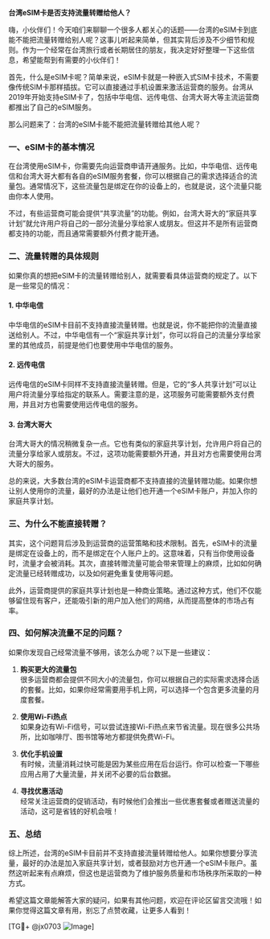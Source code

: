 **台湾eSIM卡是否支持流量转赠给他人？**

嗨，小伙伴们！今天咱们来聊聊一个很多人都关心的话题——台湾的eSIM卡到底能不能把流量转赠给别人呢？这事儿听起来简单，但其实背后涉及不少细节和规则。作为一个经常在台湾旅行或者长期居住的朋友，我决定好好整理一下这些信息，希望能帮到有需要的小伙伴们！

首先，什么是eSIM卡呢？简单来说，eSIM卡就是一种嵌入式SIM卡技术，不需要像传统SIM卡那样插拔。它可以直接通过手机设置来激活运营商的服务。台湾从2019年开始支持eSIM卡了，包括中华电信、远传电信、台湾大哥大等主流运营商都推出了自己的eSIM服务。

那么问题来了：台湾的eSIM卡能不能把流量转赠给其他人呢？

### **一、eSIM卡的基本情况**
在台湾使用eSIM卡，你需要先向运营商申请开通服务。比如，中华电信、远传电信和台湾大哥大都有各自的eSIM服务套餐，你可以根据自己的需求选择适合的流量包。通常情况下，这些流量包是绑定在你的设备上的，也就是说，这个流量只能由你本人使用。

不过，有些运营商可能会提供“共享流量”的功能。例如，台湾大哥大的“家庭共享计划”就允许用户将自己的一部分流量分享给家人或朋友。但这并不是所有运营商都支持的功能，而且通常需要额外付费才能开通。

### **二、流量转赠的具体规则**
如果你真的想把eSIM卡的流量转赠给别人，就需要看具体运营商的规定了。以下是一些常见的情况：

#### 1. **中华电信**
中华电信的eSIM卡目前不支持直接流量转赠。也就是说，你不能把你的流量直接送给别人。不过，中华电信有一个“家庭共享计划”，你可以将自己的流量分享给家里的其他成员，前提是他们也要使用中华电信的服务。

#### 2. **远传电信**
远传电信的eSIM卡同样不支持直接流量转赠。但是，它的“多人共享计划”可以让用户将流量分享给指定的联系人。需要注意的是，这项服务可能需要额外支付费用，并且对方也需要使用远传电信的服务。

#### 3. **台湾大哥大**
台湾大哥大的情况稍微复杂一点。它也有类似的家庭共享计划，允许用户将自己的流量分享给家人或朋友。不过，这项功能需要额外开通，并且对方也需要使用台湾大哥大的服务。

总的来说，大多数台湾的eSIM卡运营商都不支持直接的流量转赠功能。如果你想让别人使用你的流量，最好的办法是让他们也开通一个eSIM卡账户，并加入你的家庭共享计划。

### **三、为什么不能直接转赠？**
其实，这个问题背后涉及到运营商的运营策略和技术限制。首先，eSIM卡的流量是绑定在设备上的，而不是绑定在个人账户上的。这意味着，只有当你使用设备时，流量才会被消耗。其次，直接转赠流量可能会带来管理上的麻烦，比如如何确定流量已经转赠成功，以及如何避免重复使用等问题。

此外，运营商提供的家庭共享计划也是一种商业策略。通过这种方式，他们不仅能够留住现有客户，还能吸引新的用户加入他们的网络，从而提高整体的市场占有率。

### **四、如何解决流量不足的问题？**
如果你发现自己经常流量不够用，该怎么办呢？以下是一些建议：

1. **购买更大的流量包**  
   很多运营商都会提供不同大小的流量包，你可以根据自己的实际需求选择合适的套餐。比如，如果你经常需要用手机上网，可以选择一个包含更多流量的月度套餐。

2. **使用Wi-Fi热点**  
   如果身边有Wi-Fi信号，可以尝试连接Wi-Fi热点来节省流量。现在很多公共场所，比如咖啡厅、图书馆等地方都提供免费Wi-Fi。

3. **优化手机设置**  
   有时候，流量消耗过快可能是因为某些应用在后台运行。你可以检查一下哪些应用占用了大量流量，并关闭不必要的后台数据。

4. **寻找优惠活动**  
   经常关注运营商的促销活动，有时候他们会推出一些优惠套餐或者赠送流量的活动，这可是省钱的好机会哦！

### **五、总结**
综上所述，台湾的eSIM卡目前并不支持直接流量转赠给他人。如果你想要分享流量，最好的办法是加入家庭共享计划，或者鼓励对方也开通一个eSIM卡账户。虽然这听起来有点麻烦，但这也是运营商为了维护服务质量和市场秩序所采取的一种方式。

希望这篇文章能解答大家的疑问，如果有其他问题，欢迎在评论区留言交流哦！如果你觉得这篇文章有用，别忘了点赞收藏，让更多人看到！

[TG💪+ @jx0703 ![Image](https://github.com/user-attachments/assets/dbca1d08-cadb-493c-b0ec-ad6f7a83f270)]